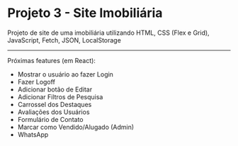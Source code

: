 # Projeto 3 - Site Imobiliária

Projeto de site de uma imobiliária utilizando HTML, CSS (Flex e Grid), JavaScript, Fetch, JSON, LocalStorage

---
Próximas features (em React):
 - Mostrar o usuário ao fazer Login
 - Fazer Logoff
 - Adicionar botão de Editar
 - Adicionar Filtros de Pesquisa
 - Carrossel dos Destaques
 - Avaliações dos Usuários
 - Formulário de Contato
 - Marcar como Vendido/Alugado (Admin)
 - WhatsApp
